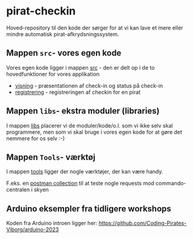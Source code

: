 # pirat-checkin

Hoved-repository til den kode der sørger for at vi kan lave et mere eller mindre automatisk pirat-afkrydsningssystem.

## Mappen `src`- vores egen kode

Vores egen kode ligger i mappen [src](./src/) - den er delt op i de to hovedfunktioner for vores applikation

* [visning](./src/visning/README.md) - præsentationen af check-in og status på check-in
* [registrering](./src/registrering/README.md) - registreringen af checkin for en pirat

## Mappen `libs`- ekstra moduler (libraries)

I mappen [libs](./libs/README.md) placerer vi de moduler/kode/o.l. som vi ikke selv skal programmere, men som vi skal bruge i vores egen kode for at gøre det nemmere for os selv :-)

## Mappen `Tools`- værktøj
I mappen [tools](./tools/) ligger der nogle værktøjer, der kan være handy. 

F.eks. en [postman collection](./tools/CPV%20commando%20central.postman_collection.json) til at teste nogle requests mod commando-centralen i skyen

## Arduino eksempler fra tidligere workshops

Koden fra Arduino introen ligger her: https://github.com/Coding-Pirates-Viborg/arduino-2023


